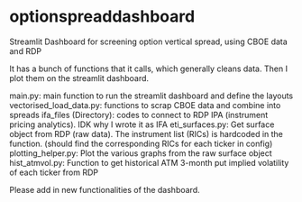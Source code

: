# optionspreaddashboard
Streamlit Dashboard for screening option vertical spread, using CBOE data and RDP

It has a bunch of functions that it calls, which generally cleans data. Then I plot them on the streamlit dashboard.

main.py: main function to run the streamlit dashboard and define the layouts
vectorised_load_data.py: functions to scrap CBOE data and combine into spreads
ifa_files (Directory): codes to connect to RDP IPA (instrument pricing analytics). IDK why I wrote it as IFA
eti_surfaces.py: Get surface object from RDP (raw data). The instrument list (RICs) is hardcoded in the function. (should find the corresponding RICs for each ticker in config)
plotting_helper.py: Plot the various graphs from the raw surface object
hist_atmvol.py: Function to get historical ATM 3-month put implied volatility of each ticker from RDP

Please add in new functionalities of the dashboard.
